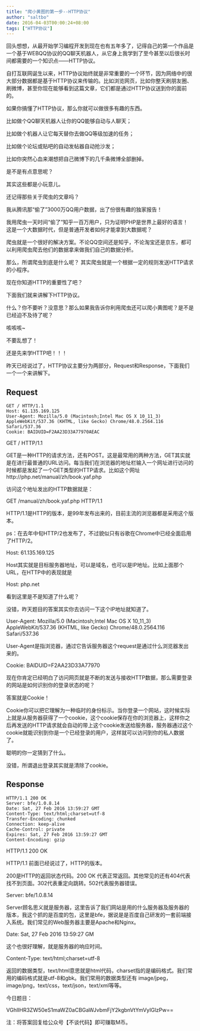 ```yaml
---
title: "爬小黄图的第一步--HTTP协议"
author: "saltbo"
date: 2016-04-03T00:00:24+08:00
tags: ["HTTP协议"] 
---
```


回头想想，从最开始学习编程开发到现在也有五年多了，记得自己的第一个作品是一个基于WEBQQ协议的QQ聊天机器人，从它身上我学到了至今甚至以后很长时间都需要的一个知识点——HTTP协议。
<!-- more -->

自打互联网诞生以来，HTTP协议始终就是非常重要的一个环节，因为网络中的很大部分数据都是基于HTTP协议来传输的。比如浏览网页，比如你整天刷朋友圈、刷微博，甚至你现在能够看到这篇文章，它们都是通过HTTP协议送到你的面前的。

如果你搞懂了HTTP协议，那么你就可以做很多有趣的东西。

比如做个QQ聊天机器人让你的QQ能够自动与人聊天；

比如做个机器人让它每天替你去做QQ等级加速的任务；

比如做个论坛或贴吧的自动发帖器自动抢沙发；

比如你突然心血来潮想把自己微博下的几千条微博全部删掉。

是不是有点意思呢？

其实这些都是小玩意儿。

还记得那些关于爬虫的文章吗？


我从腾讯那“偷了”3000万QQ用户数据，出了份很有趣的独家报告！

我用爬虫一天时间“偷了”知乎一百万用户，只为证明PHP是世界上最好的语言！
这是一个大数据时代，但是普通开发者如何才能拿到大数据呢？

爬虫就是一个很好的解决方案。不论QQ空间还是知乎，不论淘宝还是京东，都可以利用爬虫爬去他们的数据拿来做我们自己的数据分析。

那么，所谓爬虫到底是什么呢？ 其实爬虫就是一个根据一定的规则发送HTTP请求的小程序。

现在你知道HTTP的重要性了吧？

下面我们就来讲解下HTTP协议。

什么？你不要听？没意思？那么如果我告诉你利用爬虫还可以爬小黄图呢？是不是已经迫不及待了呢？

咳咳咳~

不要乱想了！

还是先来学HTTP吧！！！

昨天已经说过了，HTTP协议主要分为两部分，Request和Response，下面我们一个一个来讲解下。

## Request

```
GET / HTTP/1.1
Host: 61.135.169.125
User-Agent: Mozilla/5.0 (Macintosh;Intel Mac OS X 10_11_3) AppleWebKit/537.36 (KHTML, like Gecko) Chrome/48.0.2564.116 Safari/537.36
Cookie: BAIDUID=F2AA23D33A77970AEAC
```

GET / HTTP/1.1

GET是一种HTTP的请求方法，还有POST。这是最常用的两种方法，GET其实就是在进行最普通的URL访问。每当我们在浏览器的地址栏输入一个网址进行访问的时候都是发起了一个GET类型的HTTP请求。比如这个网址http://php.net/manual/zh/book.yaf.php

访问这个地址发出的HTTP数据就是：

GET /manual/zh/book.yaf.php  HTTP/1.1

HTTP/1.1是HTTP的版本，是99年发布出来的，目前主流的浏览器都是采用这个版本。

ps：在去年中旬HTTP/2也发布了，不过貌似只有谷歌在Chrome中已经全面启用了HTTP/2。

Host: 61.135.169.125

Host其实就是目标服务器地址，可以是域名，也可以是IP地址。比如上面那个URL，在HTTP中的表现就是

Host: php.net

看到这里是不是知道了什么呢？

没错，昨天题目的答案其实你去访问一下这个IP地址就知道了。

User-Agent: Mozilla/5.0 (Macintosh;Intel Mac OS X 10_11_3) AppleWebKit/537.36 (KHTML, like Gecko) Chrome/48.0.2564.116 Safari/537.36

User-Agent是指浏览器，通过它告诉服务器这个request是通过什么浏览器发出来的。

Cookie: BAIDUID=F2AA23D33A77970

现在你肯定已经明白了访问网页就是不断的发送与接收HTTP数据，那么需要登录的网站是如何识别你的登录状态的呢？

答案就是Cookie！

Cookie你可以把它理解为一种临时的身份标示。当你登录一个网站，这时候实际上就是从服务器获得了一个cookie，这个cookie保存在你的浏览器上，这样你之后再发送的HTTP请求就会自动的带上这个cookie发送给服务器，服务器通过这个cookie就能识别到你是一个已经登录的用户，这样就可以访问到你的私人数据了。

聪明的你一定猜到了什么。

没错，所谓退出登录其实就是清除了cookie。

## Response

```
HTTP/1.1 200 OK
Server: bfe/1.0.8.14
Date: Sat, 27 Feb 2016 13:59:27 GMT
Content-Type: text/html;charset=utf-8
Transfer-Encoding: chunked
Connection: keep-alive
Cache-Control: private
Expires: Sat, 27 Feb 2016 13:59:27 GMT
Content-Encoding: gzip
```

HTTP/1.1 200 OK

HTTP/1.1 前面已经说过了，HTTP的版本。

200是HTTP的返回状态代码。200 OK 代表正常返回。其他常见的还有404代表找不到页面。302代表重定向跳转。502代表服务器错误。

Server: bfe/1.0.8.14

Server顾名思义就是服务器，这里告诉了我们网站是用的什么服务器及服务器的版本，我这个抓的是百度的包，这里是bfe，据说是是百度自己研发的一套前端接入系统。我们常见的Web服务器主要是Apache和Nginx。

Date: Sat, 27 Feb 2016 13:59:27 GM

这个也很好理解，就是服务器的响应时间。

Content-Type: text/html;charset=utf-8

返回的数据类型，text/html意思就是html代码，charset指的是编码格式。我们常用的编码格式就是utf-8和gbk。我们常用的数据类型还有 image/jpeg，image/png，text/css，text/json，text/xml等等。

今日题目：

VGhlIHR3ZW50eS1maWZ0aCBGaWJvbmFjY2kgbnVtYmVyIGlzPw==

注：将答案回复给公众号【不谈代码】即可赚取M币。
